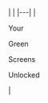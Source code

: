 <div class="api400-section1" markdown="1">
| |
|---|
|<div class="api400-text-container"><p class="api400-h1">Your</p><p class="api400-h2">Green</p><p class="api400-h2">Screens</p><p class="api400-h3">Unlocked</p></div>|
</div>

